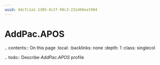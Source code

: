 ```yaml
---
uuid: 4dcfc1a1-1385-4c2f-98c3-231d69ea7404
---
```



# AddPac.APOS

.. contents:: On this page
    :local:
    :backlinks: none
    :depth: 1
    :class: singlecol

.. todo::
    Describe *AddPac.APOS* profile

